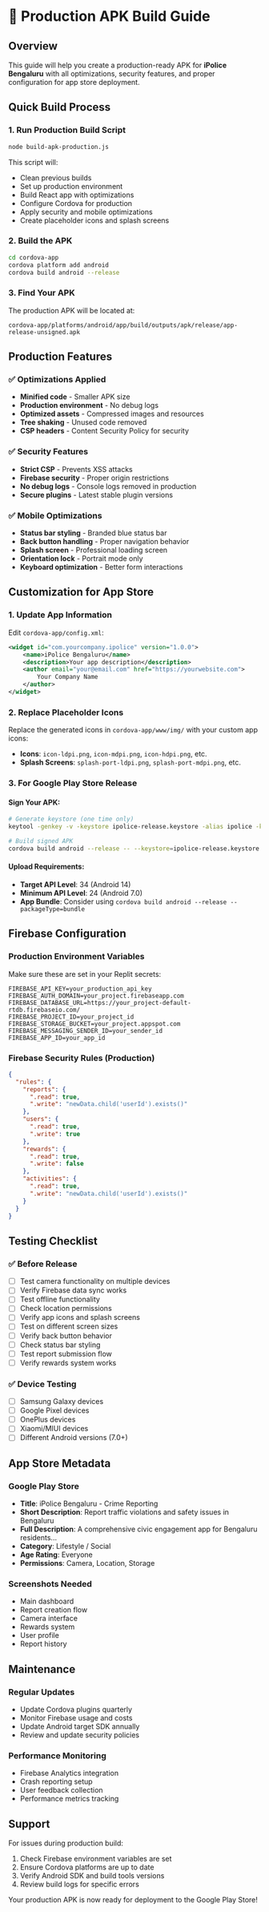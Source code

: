 # 🚀 Production APK Build Guide

## Overview

This guide will help you create a production-ready APK for **iPolice Bengaluru** with all optimizations, security features, and proper configuration for app store deployment.

## Quick Build Process

### 1. Run Production Build Script
```bash
node build-apk-production.js
```

This script will:
- Clean previous builds
- Set up production environment
- Build React app with optimizations
- Configure Cordova for production
- Apply security and mobile optimizations
- Create placeholder icons and splash screens

### 2. Build the APK
```bash
cd cordova-app
cordova platform add android
cordova build android --release
```

### 3. Find Your APK
The production APK will be located at:
```
cordova-app/platforms/android/app/build/outputs/apk/release/app-release-unsigned.apk
```

## Production Features

### ✅ Optimizations Applied
- **Minified code** - Smaller APK size
- **Production environment** - No debug logs
- **Optimized assets** - Compressed images and resources
- **Tree shaking** - Unused code removed
- **CSP headers** - Content Security Policy for security

### ✅ Security Features
- **Strict CSP** - Prevents XSS attacks
- **Firebase security** - Proper origin restrictions
- **No debug logs** - Console logs removed in production
- **Secure plugins** - Latest stable plugin versions

### ✅ Mobile Optimizations
- **Status bar styling** - Branded blue status bar
- **Back button handling** - Proper navigation behavior
- **Splash screen** - Professional loading screen
- **Orientation lock** - Portrait mode only
- **Keyboard optimization** - Better form interactions

## Customization for App Store

### 1. Update App Information
Edit `cordova-app/config.xml`:
```xml
<widget id="com.yourcompany.ipolice" version="1.0.0">
    <name>iPolice Bengaluru</name>
    <description>Your app description</description>
    <author email="your@email.com" href="https://yourwebsite.com">
        Your Company Name
    </author>
</widget>
```

### 2. Replace Placeholder Icons
Replace the generated icons in `cordova-app/www/img/` with your custom app icons:
- **Icons**: `icon-ldpi.png`, `icon-mdpi.png`, `icon-hdpi.png`, etc.
- **Splash Screens**: `splash-port-ldpi.png`, `splash-port-mdpi.png`, etc.

### 3. For Google Play Store Release

#### Sign Your APK:
```bash
# Generate keystore (one time only)
keytool -genkey -v -keystore ipolice-release.keystore -alias ipolice -keyalg RSA -keysize 2048 -validity 10000

# Build signed APK
cordova build android --release -- --keystore=ipolice-release.keystore --alias=ipolice
```

#### Upload Requirements:
- **Target API Level**: 34 (Android 14)
- **Minimum API Level**: 24 (Android 7.0)
- **App Bundle**: Consider using `cordova build android --release --packageType=bundle`

## Firebase Configuration

### Production Environment Variables
Make sure these are set in your Replit secrets:
```
FIREBASE_API_KEY=your_production_api_key
FIREBASE_AUTH_DOMAIN=your_project.firebaseapp.com
FIREBASE_DATABASE_URL=https://your_project-default-rtdb.firebaseio.com/
FIREBASE_PROJECT_ID=your_project_id
FIREBASE_STORAGE_BUCKET=your_project.appspot.com
FIREBASE_MESSAGING_SENDER_ID=your_sender_id
FIREBASE_APP_ID=your_app_id
```

### Firebase Security Rules (Production)
```json
{
  "rules": {
    "reports": {
      ".read": true,
      ".write": "newData.child('userId').exists()"
    },
    "users": {
      ".read": true,
      ".write": true
    },
    "rewards": {
      ".read": true,
      ".write": false
    },
    "activities": {
      ".read": true,
      ".write": "newData.child('userId').exists()"
    }
  }
}
```

## Testing Checklist

### ✅ Before Release
- [ ] Test camera functionality on multiple devices
- [ ] Verify Firebase data sync works
- [ ] Test offline functionality
- [ ] Check location permissions
- [ ] Verify app icons and splash screens
- [ ] Test on different screen sizes
- [ ] Verify back button behavior
- [ ] Check status bar styling
- [ ] Test report submission flow
- [ ] Verify rewards system works

### ✅ Device Testing
- [ ] Samsung Galaxy devices
- [ ] Google Pixel devices  
- [ ] OnePlus devices
- [ ] Xiaomi/MIUI devices
- [ ] Different Android versions (7.0+)

## App Store Metadata

### Google Play Store
- **Title**: iPolice Bengaluru - Crime Reporting
- **Short Description**: Report traffic violations and safety issues in Bengaluru
- **Full Description**: A comprehensive civic engagement app for Bengaluru residents...
- **Category**: Lifestyle / Social
- **Age Rating**: Everyone
- **Permissions**: Camera, Location, Storage

### Screenshots Needed
- Main dashboard
- Report creation flow
- Camera interface
- Rewards system
- User profile
- Report history

## Maintenance

### Regular Updates
- Update Cordova plugins quarterly
- Monitor Firebase usage and costs
- Update Android target SDK annually
- Review and update security policies

### Performance Monitoring
- Firebase Analytics integration
- Crash reporting setup
- User feedback collection
- Performance metrics tracking

## Support

For issues during production build:
1. Check Firebase environment variables are set
2. Ensure Cordova platforms are up to date
3. Verify Android SDK and build tools versions
4. Review build logs for specific errors

Your production APK is now ready for deployment to the Google Play Store!
